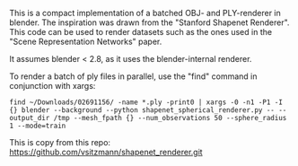 This is a compact implementation of a batched OBJ- and PLY-renderer in blender. The inspiration was drawn
from the "Stanford Shapenet Renderer". This code can be used to render datasets such as the ones used in the
"Scene Representation Networks" paper.

It assumes blender < 2.8, as it uses the blender-internal renderer.

To render a batch of ply files in parallel, use the "find" command in conjunction with xargs:

    find ~/Downloads/02691156/ -name *.ply -print0 | xargs -0 -n1 -P1 -I {} blender --background --python shapenet_spherical_renderer.py -- --output_dir /tmp --mesh_fpath {} --num_observations 50 --sphere_radius 1 --mode=train

This is copy from this repo: https://github.com/vsitzmann/shapenet_renderer.git